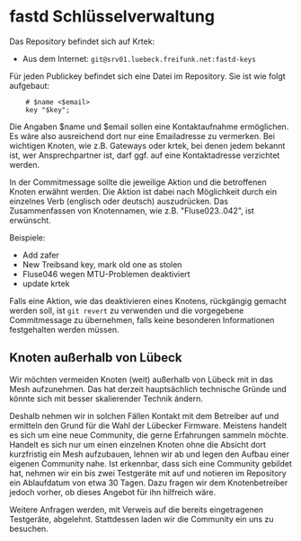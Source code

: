 # fastd Schlüsselverwaltung

Das Repository befindet sich auf Krtek:

* Aus dem Internet: `git@srv01.luebeck.freifunk.net:fastd-keys`

Für jeden Publickey befindet sich eine Datei im Repository. Sie ist
wie folgt aufgebaut:
```
    # $name <$email>
    key "$key";
```

Die Angaben $name und $email sollen eine Kontaktaufnahme ermöglichen.
Es wäre also ausreichend dort nur eine Emailadresse zu vermerken. Bei
wichtigen Knoten, wie z.B. Gateways oder krtek, bei denen jedem bekannt
ist, wer Ansprechpartner ist, darf ggf. auf eine Kontaktadresse
verzichtet werden.

In der Commitmessage sollte die jeweilige Aktion und die betroffenen
Knoten erwähnt werden. Die Aktion ist dabei nach Möglichkeit durch ein
einzelnes Verb (englisch oder deutsch) auszudrücken. Das Zusammenfassen
von Knotennamen, wie z.B. "Fluse023..042", ist erwünscht.

Beispiele:

* Add zafer
* New Treibsand key, mark old one as stolen
* Fluse046 wegen MTU-Problemen deaktiviert
* update krtek

Falls eine Aktion, wie das deaktivieren eines Knotens, rückgängig
gemacht werden soll, ist `git revert` zu verwenden und die vorgegebene
Commitmessage zu übernehmen, falls keine besonderen Informationen
festgehalten werden müssen.

## Knoten außerhalb von Lübeck

Wir möchten vermeiden Knoten (weit) außerhalb von Lübeck mit in das Mesh aufzunehmen. Das hat derzeit hauptsächlich technische Gründe und könnte sich mit besser skalierender Technik ándern.

Deshalb nehmen wir in solchen Fällen Kontakt mit dem Betreiber auf und ermitteln den Grund für die Wahl der Lübecker Firmware.
Meistens handelt es sich um eine neue Community, die gerne Erfahrungen sammeln möchte.
Handelt es sich nur um einen einzelnen Knoten ohne die Absicht dort kurzfristig ein Mesh aufzubauen, lehnen wir ab und legen den Aufbau einer eigenen Community nahe.
Ist erkennbar, dass sich eine Community gebildet hat, nehmen wir ein bis zwei Testgeräte mit auf und notieren im Repository ein Ablaufdatum von etwa 30 Tagen.
Dazu fragen wir dem Knotenbetreiber jedoch vorher, ob dieses Angebot für ihn hilfreich wäre.

Weitere Anfragen werden, mit Verweis auf die bereits eingetragenen Testgeräte, abgelehnt. Stattdessen laden wir die Community ein uns zu besuchen.